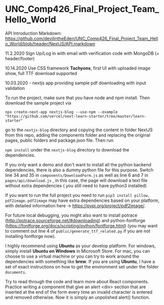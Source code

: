 # UNC_Comp426_Final_Project_Team_Hello_World

API Introduction Markdown: https://github.com/devilintheEden/UNC_Comp426_Final_Project_Team_Hello_World/blob/header/NextJS/API.markdown

11.2.2020 Sign Up/Log in with email with verification code with MongoDB (+ header/footer)

10.14.2020 Use CSS framework **Tachyons**, first UI with uploaded image show, full TTF download supported 

10.03.2020 - nextjs app providing sample pdf downloading with input validation

To run the project, make sure that you have node and npm install. Then download the sample project via

```
npx create-next-app nextjs-blog --use-npm --example "https://github.com/vercel/next-learn-starter/tree/master/learn-starter"
```

go to the `nextjs-blog` directory and copying the content in folder NextJS from this repo, adding the components folder and replacing the original pages, public folders and package.json file. Then run 

`npm install` under the `nextjs-blog` directory to download the dependencies.

If you only want a demo and don't want to install all the python backend dependencies, there is also a dummy python file for this purpose. Switch line 34 and 35 in `components/DownloadForm.js` as well as line 6 and 7 in `pages/api/download.js` , in this case, the page will download a text file without extra dependencies ( you still need to have python3 installed)

If you want to run the full project you need to run `pip3 install pillow, pdf2image`. `pdf2image` may have extra dependencies based on your platform, with detailed information here -> https://pypi.org/project/pdf2image/.

For future local debugging, you might also want to install potrace (http://potrace.sourceforge.net/#downloading) and python-fontforge (https://fontforge.org/docs/scripting/python/fontforge.html) (you may want to comment out line 4 of `public/generate_ttf_related.py` if you are not installing fontforge now).

I highly recommend using **Ubuntu** as your develop platform. For windows, simply install **Ubuntu on Windows** in Microsoft Store. For mac, you can choose to use a virtual machine or you can try to work around the dependencies with something like **brew**. If you are using **Ubuntu**, I have a set of exact instructions on how to get the environment set under the folder `documents`.

Try to read through the code and learn more about React components.  Practice writing a component that give an alert \<div> section that are inserted at the end of the form every time an invalid character is entered and removed otherwise. Now it is simply an unpolished alert() function.

